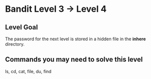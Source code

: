 # Bandit Level 3 → Level 4

## Level Goal

The password for the next level is stored in a hidden file in the **inhere** directory.

## Commands you may need to solve this level

ls, cd, cat, file, du, find
